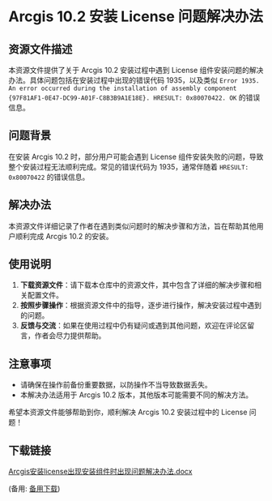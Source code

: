 # Arcgis 10.2 安装 License 问题解决办法

## 资源文件描述

本资源文件提供了关于 Arcgis 10.2 安装过程中遇到 License 组件安装问题的解决办法。具体问题包括在安装过程中出现的错误代码 1935，以及类似 `Error 1935. An error occurred during the installation of assembly component {97F81AF1-0E47-DC99-A01F-C8B3B9A1E18E}. HRESULT: 0x80070422. OK` 的错误信息。

## 问题背景

在安装 Arcgis 10.2 时，部分用户可能会遇到 License 组件安装失败的问题，导致整个安装过程无法顺利完成。常见的错误代码为 1935，通常伴随着 `HRESULT: 0x80070422` 的错误信息。

## 解决办法

本资源文件详细记录了作者在遇到类似问题时的解决步骤和方法，旨在帮助其他用户顺利完成 Arcgis 10.2 的安装。

## 使用说明

1. **下载资源文件**：请下载本仓库中的资源文件，其中包含了详细的解决步骤和相关配置文件。
2. **按照步骤操作**：根据资源文件中的指导，逐步进行操作，解决安装过程中遇到的问题。
3. **反馈与交流**：如果在使用过程中仍有疑问或遇到其他问题，欢迎在评论区留言，作者会尽力提供帮助。

## 注意事项

- 请确保在操作前备份重要数据，以防操作不当导致数据丢失。
- 本解决办法适用于 Arcgis 10.2 版本，其他版本可能需要不同的解决方法。

希望本资源文件能够帮助到你，顺利解决 Arcgis 10.2 安装过程中的 License 问题！

## 下载链接
[Arcgis安装license出现安装组件时出现问题解决办法.docx](https://pan.quark.cn/s/530dd4f044d0) 

(备用: [备用下载](https://pan.baidu.com/s/1cJ-8zhqRtl57zn8vgJWGWA?pwd=1234))
